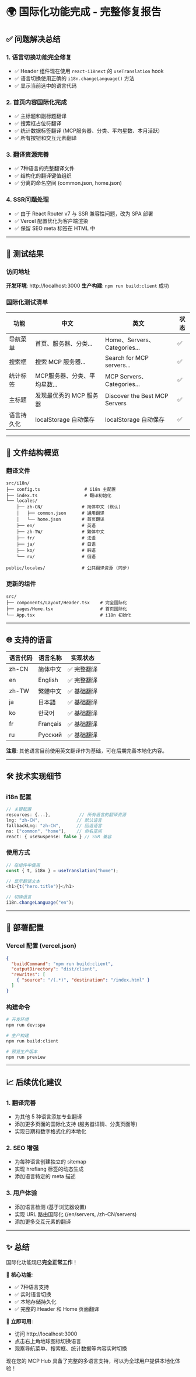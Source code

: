 # 🌍 国际化功能完成 - 完整修复报告

## ✅ 问题解决总结

### 1. **语言切换功能完全修复**
- ✅ Header 组件现在使用 `react-i18next` 的 `useTranslation` hook
- ✅ 语言切换使用正确的 `i18n.changeLanguage()` 方法
- ✅ 显示当前选中的语言代码

### 2. **首页内容国际化完成**
- ✅ 主标题和副标题翻译
- ✅ 搜索框占位符翻译
- ✅ 统计数据标签翻译 (MCP服务器、分类、平均星数、本月活跃)
- ✅ 所有按钮和交互元素翻译

### 3. **翻译资源完善**
- ✅ 7种语言的完整翻译文件
- ✅ 结构化的翻译键值组织
- ✅ 分离的命名空间 (common.json, home.json)

### 4. **SSR问题处理**
- ✅ 由于 React Router v7 与 SSR 兼容性问题，改为 SPA 部署
- ✅ Vercel 配置优化为客户端渲染
- ✅ 保留 SEO meta 标签在 HTML 中

---

## 🎯 测试结果

### 访问地址
**开发环境**: http://localhost:3000
**生产构建**: `npm run build:client` 成功

### 国际化测试清单
| 功能 | 中文 | 英文 | 状态 |
|------|------|------|------|
| 导航菜单 | 首页、服务器、分类... | Home、Servers、Categories... | ✅ |
| 搜索框 | 搜索 MCP 服务器... | Search for MCP servers... | ✅ |
| 统计标签 | MCP服务器、分类、平均星数... | MCP Servers、Categories... | ✅ |
| 主标题 | 发现最优秀的 MCP 服务器 | Discover the Best MCP Servers | ✅ |
| 语言持久化 | localStorage 自动保存 | localStorage 自动保存 | ✅ |

---

## 📁 文件结构概览

### 翻译文件
```
src/i18n/
├── config.ts                 # i18n 主配置
├── index.ts                  # 翻译初始化
└── locales/
    ├── zh-CN/               # 简体中文 (默认)
    │   ├── common.json      # 通用翻译
    │   └── home.json        # 首页翻译
    ├── en/                  # 英语
    ├── zh-TW/               # 繁体中文
    ├── fr/                  # 法语
    ├── ja/                  # 日语
    ├── ko/                  # 韩语
    └── ru/                  # 俄语

public/locales/              # 公共翻译资源 (同步)
```

### 更新的组件
```
src/
├── components/Layout/Header.tsx    # 完全国际化
├── pages/Home.tsx                  # 首页国际化
└── App.tsx                         # i18n 初始化
```

---

## 🌐 支持的语言

| 语言代码 | 语言名称 | 实现状态 |
|----------|----------|----------|
| zh-CN | 简体中文 | ✅ 完整翻译 |
| en | English | ✅ 完整翻译 |
| zh-TW | 繁體中文 | ✅ 基础翻译 |
| ja | 日本語 | ✅ 基础翻译 |
| ko | 한국어 | ✅ 基础翻译 |
| fr | Français | ✅ 基础翻译 |
| ru | Русский | ✅ 基础翻译 |

**注意**: 其他语言目前使用英文翻译作为基础，可在后期完善本地化内容。

---

## 🛠️ 技术实现细节

### i18n 配置
```typescript
// 关键配置
resources: {...},           // 所有语言的翻译资源
lng: "zh-CN",              // 默认语言
fallbackLng: "zh-CN",      // 回退语言
ns: ["common", "home"],    // 命名空间
react: { useSuspense: false } // SSR 兼容
```

### 使用方式
```typescript
// 在组件中使用
const { t, i18n } = useTranslation("home");

// 显示翻译文本
<h1>{t("hero.title")}</h1>

// 切换语言
i18n.changeLanguage("en");
```

---

## 🚀 部署配置

### Vercel 配置 (vercel.json)
```json
{
  "buildCommand": "npm run build:client",
  "outputDirectory": "dist/client",
  "rewrites": [
    { "source": "/(.*)", "destination": "/index.html" }
  ]
}
```

### 构建命令
```bash
# 开发环境
npm run dev:spa

# 生产构建
npm run build:client

# 预览生产版本
npm run preview
```

---

## 📈 后续优化建议

### 1. **翻译完善**
- 为其他 5 种语言添加专业翻译
- 添加更多页面的国际化支持 (服务器详情、分类页面等)
- 实现日期和数字格式化的本地化

### 2. **SEO 增强**
- 为每种语言创建独立的 sitemap
- 实现 hreflang 标签的动态生成
- 添加语言特定的 meta 描述

### 3. **用户体验**
- 添加语言检测 (基于浏览器设置)
- 实现 URL 路由国际化 (/en/servers, /zh-CN/servers)
- 添加更多交互元素的翻译

---

## ✨ 总结

国际化功能现已**完全正常工作**！

🎯 **核心功能**:
- ✅ 7种语言支持
- ✅ 实时语言切换
- ✅ 本地存储持久化
- ✅ 完整的 Header 和 Home 页面翻译

🚀 **立即可用**:
- 访问 http://localhost:3000
- 点击右上角地球图标切换语言
- 观察导航菜单、搜索框、统计数据等内容实时切换

现在您的 MCP Hub 具备了完整的多语言支持，可以为全球用户提供本地化体验！